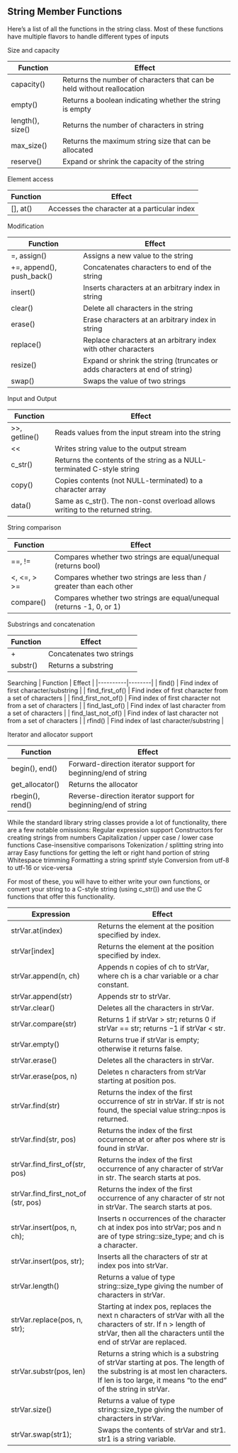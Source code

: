 ## String Member Functions
Here’s a list of all the functions in the string class. Most of these functions have multiple flavors to handle different types of inputs

Size and capacity

| Function | Effect |
|----------|--------|
| capacity() | Returns the number of characters that can be held without reallocation |  
| empty() | Returns a boolean indicating whether the string is empty |
| length(), size() | Returns the number of characters in string |
| max_size() | Returns the maximum string size that can be allocated |
| reserve() | Expand or shrink the capacity of the string |

Element access

| Function | Effect |
|----------|--------|
| [], at() | Accesses the character at a particular index |

Modification

| Function | Effect |
|----------|--------|
| =, assign() | Assigns a new value to the string |
| +=, append(), push_back() | Concatenates characters to end of the string |
| insert() | Inserts characters at an arbitrary index in string |
| clear() | Delete all characters in the string |
| erase() | Erase characters at an arbitrary index in string |
| replace() | Replace characters at an arbitrary index with other characters |
| resize() | Expand or shrink the string (truncates or adds characters at end of string) |
| swap() |Swaps the value of two strings |

Input and Output

| Function | Effect |
|----------|--------|
| \>>, getline() | Reads values from the input stream into the string |
| << | Writes string value to the output stream |
| c_str() | Returns the contents of the string as a NULL-terminated C-style string |
| copy() | Copies contents (not NULL-terminated) to a character array |
| data() | Same as c_str(). The non-const overload allows writing to the returned string. |

String comparison

| Function | Effect |
|----------|--------|
| ==, != | Compares whether two strings are equal/unequal (returns bool) |
| <, <=, > >= | Compares whether two strings are less than / greater than each other |
| compare() | Compares whether two strings are equal/unequal (returns -1, 0, or 1) |

Substrings and concatenation

| Function | Effect |
|----------|--------|
| + | Concatenates two strings |
| substr() | Returns a substring |

Searching
| Function | Effect |
|----------|--------|
| find() | Find index of first character/substring |
| find_first_of() | Find index of first character from a set of characters |
| find_first_not_of() | Find index of first character not from a set of characters |
| find_last_of() | Find index of last character from a set of characters |
| find_last_not_of() | Find index of last character not from a set of characters |
| rfind() | Find index of last character/substring |

Iterator and allocator support

| Function | Effect |
|----------|--------|
| begin(), end() | Forward-direction iterator support for beginning/end of string |
| get_allocator() | Returns the allocator |
| rbegin(), rend() | Reverse-direction iterator support for beginning/end of string |

While the standard library string classes provide a lot of functionality, there are a few notable omissions:
  Regular expression support
  Constructors for creating strings from numbers
  Capitalization / upper case / lower case functions
  Case-insensitive comparisons
  Tokenization / splitting string into array
  Easy functions for getting the left or right hand portion of string
  Whitespace trimming
  Formatting a string sprintf style
  Conversion from utf-8 to utf-16 or vice-versa

For most of these, you will have to either write your own functions, or convert your string to a C-style string (using c_str()) and use the C functions that offer this functionality.




| Expression | Effect |
|------------|--------|
|strVar.at(index) | Returns the element at the position specified by index. |
| strVar[index] | Returns the element at the position specified by index. |
| strVar.append(n, ch) | Appends n copies of ch to strVar, where ch is a char variable or a char constant. |
| strVar.append(str) | Appends str to strVar.|
| strVar.clear() | Deletes all the characters in strVar.|
| strVar.compare(str) | Returns 1 if strVar > str; returns 0 if strVar == str; returns −1 if strVar < str.|
| strVar.empty() | Returns true if strVar is empty; otherwise it returns false. |
| strVar.erase() | Deletes all the characters in strVar.
| strVar.erase(pos, n) | Deletes n characters from strVar starting at position pos. |
| strVar.find(str) | Returns the index of the first occurrence of str in strVar. If str is not found, the special value string::npos is returned.
| strVar.find(str, pos) | Returns the index of the first occurrence at or after pos where str is found in strVar.
| strVar.find_first_of(str, pos) | Returns the index of the first occurrence of any character of strVar in str. The search starts at pos.|
| strVar.find_first_not_of (str, pos) | Returns the index of the first occurrence of any character of str not in strVar. The search starts at pos.|
| strVar.insert(pos, n, ch); | Inserts n occurrences of the character ch at index pos into strVar; pos and n are of type string::size_type; and ch is a character.|
| strVar.insert(pos, str); | Inserts all the characters of str at index pos into strVar.|
| strVar.length() | Returns a value of type string::size_type giving the number of characters in strVar.|
| strVar.replace(pos, n, str); | Starting at index pos, replaces the next n characters of strVar with all the characters of str. If n > length of strVar, then all the characters until the end of strVar are replaced.|
| strVar.substr(pos, len) | Returns a string which is a substring of strVar starting at pos. The length of the substring is at most len characters. If len is too large, it means “to the end“ of the string in strVar.|
| strVar.size() | Returns a value of type string::size_type giving the number of characters in strVar.|
| strVar.swap(str1); | Swaps the contents of strVar and str1. str1 is a string variable.|
